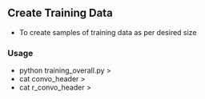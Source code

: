 ## Create Training Data

* To create samples of training data as per desired size


### Usage

* python training_overall.py > <output-file-name> 
* cat convo_header <output-file-name> > <output-file-for-weka>
* cat r_convo_header <output-file-name> > <output-file-for-R>

